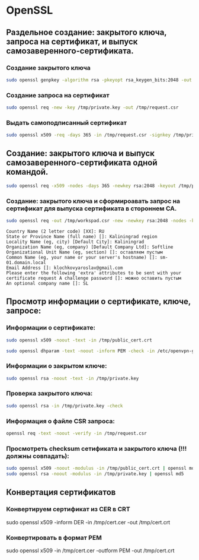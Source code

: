 # OpenSSL

## Раздельное создание: закрытого ключа, запроса на сертификат, и выпуск самозаверенного-сертификата.

### Создание закрытого ключа

```bash
sudo openssl genpkey -algorithm rsa -pkeyopt rsa_keygen_bits:2048 -out /tmp/private.key  
```

### Создание запроса на сертификат

```bash
sudo openssl req -new -key /tmp/private.key -out /tmp/request.csr  
```

### Выдать самоподписанный сертификат

```bash
sudo openssl x509 -req -days 365 -in /tmp/request.csr -signkey /tmp/private.key -out /tmp/public_cert.crt
```

## Создание: закрытого ключа и выпуск самозаверенного-сертификата одной командой.

```bash
sudo openssl req -x509 -nodes -days 365 -newkey rsa:2048 -keyout /tmp/private.key -out /tmp/public_cert.crt
```

### Cоздание: закрытого ключа и сформироавать запрос на сертификат для выпуска сертификата в стороннем CA.

```bash
sudo openssl req -out /tmp/workspad.csr -new -newkey rsa:2048 -nodes -keyout /tmp/private.key
```
```
Country Name (2 letter code) [XX]: RU
State or Province Name (full name) []: Kaliningrad region
Locality Name (eg, city) [Default City]: Kaliningrad
Organization Name (eg, company) [Default Company Ltd]: Softline
Organizational Unit Name (eg, section) []: оставляем пустым
Common Name (eg, your name or your server's hostname) []: sm-01.domain.local
Email Address []: klochkovyaroslav@gmail.com
Please enter the following 'extra' attributes to be sent with your certificate request A challenge password []: можно оставить пустым
An optional company name []: SL
```

## Просмотр информации о сертификате, ключе, запросе:

### Информации о сертификате:
```bash
sudo openssl x509 -noout -text -in /tmp/public_cert.crt

sudo openssl dhparam -text -noout -inform PEM -check -in /etc/openvpn-gost/easy-gost/keys/dh2048.pem
```
### Информации о закрытом ключе:
```bash
sudo openssl rsa -noout -text -in /tmp/private.key
```
### Проверка закрытого ключа:
```bash
sudo openssl rsa -in /tmp/private.key -check
```
### Информация о файле CSR запроса:
```bash
openssl req -text -noout -verify -in /tmp/request.csr
```
### Проcмотреть checksum сетификата и закрытого ключа (!!! должны совпадать):
```bash
sudo openssl x509 -noout -modulus -in /tmp/public_cert.crt | openssl md5
sudo openssl rsa -noout -modulus -in /tmp/private.key | openssl md5
```

## Конвертация сертификатов

### Конвертируем сертификат из CER в CRT
sudo openssl x509 -inform DER -in /tmp/cert.cer -out /tmp/cert.crt  
### Конвертировать в формат PEM
sudo openssl x509 -in /tmp/cert.cer -outform PEM -out /tmp/cert.crt
